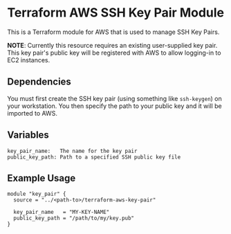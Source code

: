 # Terraform AWS SSH Key Pair Module  
This is a Terraform module for AWS that is used to manage SSH Key Pairs.  

**NOTE**: Currently this resource requires an existing user-supplied key pair. This key pair's public key will be registered with AWS to allow logging-in to EC2 instances.  

## Dependencies  
You must first create the SSH key pair (using something like `ssh-keygen`) on your workstation. You then specify the path to your public key and it will be imported to AWS.  

## Variables  
```
key_pair_name:   The name for the key pair
public_key_path: Path to a specified SSH public key file
```

## Example Usage  
```
module "key_pair" {
  source = "../<path-to>/terraform-aws-key-pair"

  key_pair_name   = "MY-KEY-NAME"
  public_key_path = "/path/to/my/key.pub"
}
```
